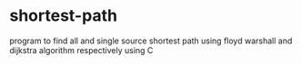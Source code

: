 # shortest-path
program to find all and single source shortest path using floyd warshall and dijkstra algorithm respectively using C
